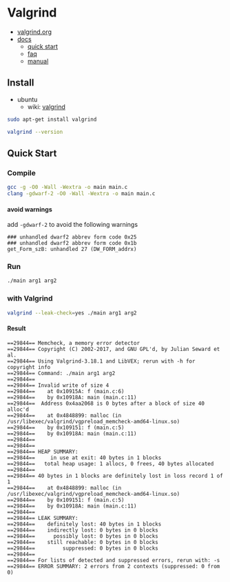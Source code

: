 # Valgrind

- [valgrind.org](https://valgrind.org/)
- [docs](https://valgrind.org/docs/manual/index.html)
  - [quick start](https://valgrind.org/docs/manual/quick-start.html)
  - [faq](https://valgrind.org/docs/manual/faq.html)
  - [manual](https://valgrind.org/docs/manual/manual.html)

## Install

- ubuntu
  - wiki: [valgrind](https://wiki.ubuntu.com/Valgrind)

```bash
sudo apt-get install valgrind
```

```bash
valgrind --version
```

## Quick Start

### Compile

```bash
gcc -g -O0 -Wall -Wextra -o main main.c
clang -gdwarf-2 -O0 -Wall -Wextra -o main main.c
```

#### avoid warnings

add `-gdwarf-2` to avoid the following warnings

```log
### unhandled dwarf2 abbrev form code 0x25
### unhandled dwarf2 abbrev form code 0x1b
get_Form_szB: unhandled 27 (DW_FORM_addrx)
```

### Run

```bash
./main arg1 arg2
```

### with Valgrind

```bash
valgrind --leak-check=yes ./main arg1 arg2
```

#### Result

```log
==29844== Memcheck, a memory error detector
==29844== Copyright (C) 2002-2017, and GNU GPL'd, by Julian Seward et al.
==29844== Using Valgrind-3.18.1 and LibVEX; rerun with -h for copyright info
==29844== Command: ./main arg1 arg2
==29844==
==29844== Invalid write of size 4
==29844==    at 0x10915A: f (main.c:6)
==29844==    by 0x10918A: main (main.c:11)
==29844==  Address 0x4aa2068 is 0 bytes after a block of size 40 alloc'd
==29844==    at 0x4848899: malloc (in /usr/libexec/valgrind/vgpreload_memcheck-amd64-linux.so)
==29844==    by 0x109151: f (main.c:5)
==29844==    by 0x10918A: main (main.c:11)
==29844==
==29844==
==29844== HEAP SUMMARY:
==29844==     in use at exit: 40 bytes in 1 blocks
==29844==   total heap usage: 1 allocs, 0 frees, 40 bytes allocated
==29844==
==29844== 40 bytes in 1 blocks are definitely lost in loss record 1 of 1
==29844==    at 0x4848899: malloc (in /usr/libexec/valgrind/vgpreload_memcheck-amd64-linux.so)
==29844==    by 0x109151: f (main.c:5)
==29844==    by 0x10918A: main (main.c:11)
==29844==
==29844== LEAK SUMMARY:
==29844==    definitely lost: 40 bytes in 1 blocks
==29844==    indirectly lost: 0 bytes in 0 blocks
==29844==      possibly lost: 0 bytes in 0 blocks
==29844==    still reachable: 0 bytes in 0 blocks
==29844==         suppressed: 0 bytes in 0 blocks
==29844==
==29844== For lists of detected and suppressed errors, rerun with: -s
==29844== ERROR SUMMARY: 2 errors from 2 contexts (suppressed: 0 from 0)
```

